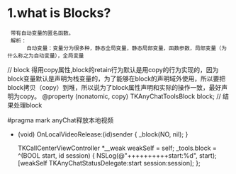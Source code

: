 # 1.what is Blocks?
     带有自动变量的匿名函数。
     解析：
          自动变量：变量分为很多种，静态全局变量，静态局部变量，函数参数，局部变量（为什么称之为自动变量），全局变量

// block 得用copy属性,block的retain行为默认是用copy的行为实现的，因为block变量默认是声明为栈变量的，为了能够在block的声明域外使用，所以要把block拷贝（copy）到堆，所以说为了block属性声明和实际的操作一致，最好声明为copy。
@property (nonatomic, copy) TKAnyChatToolsBlock block;    // 结果处理block


#pragma mark anyChat释放本地视频
- (void) OnLocalVideoRelease:(id)sender
{
    _block(NO, nil);
}

   TKCallCenterViewController *__weak weakSelf = self;
    _tools.block = ^(BOOL start, id session)
    {
        NSLog(@"++++++++++start:%d", start);
        [weakSelf TKAnyChatStatusDelegate:start session:session];
    };

